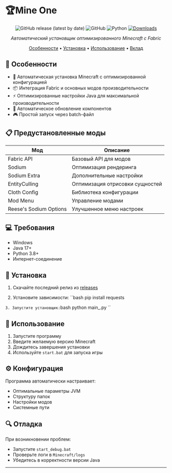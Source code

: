 # 🏆Mine One

<div align="center">

![GitHub release (latest by date)](https://img.shields.io/github/v/release/yourusername/mine-one)
![GitHub](https://img.shields.io/github/license/yourusername/mine-one)
![Python](https://img.shields.io/badge/python-3.8+-blue.svg)
[![Downloads](https://img.shields.io/github/downloads/yourusername/mine-one/total.svg)](https://github.com/yourusername/mine-one/releases)

*Автоматический установщик оптимизированного Minecraft с Fabric*

[Особенности](#особенности) • [Установка](#установка) • [Использование](#использование) • [Вклад](#вклад)

</div>

## 🌟 Особенности

- 🚀 Автоматическая установка Minecraft с оптимизированной конфигурацией
- 📦 Интеграция Fabric и основных модов производительности
- ⚡ Оптимизированные настройки Java для максимальной производительности
- 🔄 Автоматическое обновление компонентов
- 🎮 Простой запуск через batch-файл

## 📋 Предустановленные моды

| Мод | Описание |
|-----|-----------|
| Fabric API | Базовый API для модов |
| Sodium | Оптимизация рендеринга |
| Sodium Extra | Дополнительные настройки |
| EntityCulling | Оптимизация отрисовки сущностей |
| Cloth Config | Библиотека конфигурации |
| Mod Menu | Управление модами |
| Reese's Sodium Options | Улучшенное меню настроек |

## 💻 Требования

- Windows
- Java 17+
- Python 3.8+
- Интернет-соединение

## 🚀 Установка

1. Скачайте последний релиз из [releases](https://github.com/yourusername/mine-one/releases)

2. Установите зависимости:
``bash
pip install requests

``
3. Запустите установщик:
``bash
python main_.py
``


## 📖 Использование

1. Запустите программу
2. Введите желаемую версию Minecraft
3. Дождитесь завершения установки
4. Используйте `start.bat` для запуска игры

## ⚙️ Конфигурация

Программа автоматически настраивает:
- Оптимальные параметры JVM
- Структуру папок
- Настройки модов
- Системные пути

## 🔍 Отладка

При возникновении проблем:
- Запустите `start_debug.bat`
- Проверьте логи в `Minecraft/logs`
- Убедитесь в корректности версии Java
---

</div>
